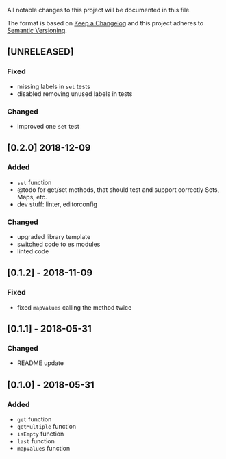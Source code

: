 All notable changes to this project will be documented in this file.

The format is based on [Keep a Changelog](http://keepachangelog.com/en/1.0.0/)
and this project adheres to [Semantic Versioning](http://semver.org/spec/v2.0.0.html).

## [UNRELEASED]
### Fixed
- missing labels in `set` tests
- disabled removing unused labels in tests
### Changed
- improved one `set` test


## [0.2.0] 2018-12-09
### Added
- `set` function
- @todo for get/set methods, that should test and support correctly Sets, Maps, etc.
- dev stuff: linter, editorconfig

### Changed
- upgraded library template
- switched code to es modules
- linted code

## [0.1.2] - 2018-11-09
### Fixed
- fixed `mapValues` calling the method twice

## [0.1.1] - 2018-05-31
### Changed
- README update

## [0.1.0] - 2018-05-31
### Added
- `get` function 
- `getMultiple` function 
- `isEmpty` function 
- `last` function 
- `mapValues` function 
